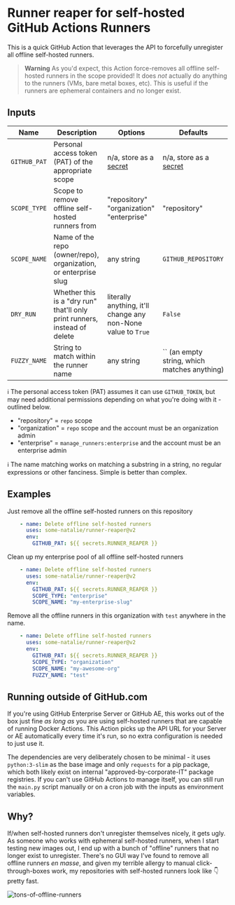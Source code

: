 # Runner reaper for self-hosted GitHub Actions Runners

This is a quick GitHub Action that leverages the API to forcefully unregister all offline self-hosted runners.

> **Warning**
> As you'd expect, this Action force-removes all offline self-hosted runners in the scope provided!  It does _not_ actually do anything to the runners (VMs, bare metal boxes, etc).  This is useful if the runners are ephemeral containers and no longer exist.

## Inputs

| Name | Description | Options | Defaults |
| --- | --- | --- | --- |
| `GITHUB_PAT` | Personal access token (PAT) of the appropriate scope | n/a, store as a [secret](https://docs.github.com/en/actions/security-guides/encrypted-secrets) | n/a, store as a [secret](https://docs.github.com/en/actions/security-guides/encrypted-secrets) |
| `SCOPE_TYPE` | Scope to remove offline self-hosted runners from | "repository"<br>"organization"<br>"enterprise" | "repository" |
| `SCOPE_NAME` | Name of the repo (owner/repo), organization, or enterprise slug | any string | `GITHUB_REPOSITORY` |
| `DRY_RUN` | Whether this is a "dry run" that'll only print runners, instead of delete | literally anything, it'll change any non-None value to `True` | `False` |
| `FUZZY_NAME` | String to match within the runner name | any string | `` (an empty string, which matches anything) |

:information_source:  The personal access token (PAT) assumes it can use `GITHUB_TOKEN`, but may need additional permissions depending on what you're doing with it - outlined below.

- "repository" = `repo` scope
- "organization" = `repo` scope and the account must be an organization admin
- "enterprise" = `manage_runners:enterprise` and the account must be an enterprise admin

:information_source:  The name matching works on matching a substring in a string, no regular expressions or other fanciness.  Simple is better than complex.

## Examples

Just remove all the offline self-hosted runners on this repository

```yaml
    - name: Delete offline self-hosted runners
      uses: some-natalie/runner-reaper@v2
      env:
        GITHUB_PAT: ${{ secrets.RUNNER_REAPER }}
```

Clean up my enterprise pool of all offline self-hosted runners

```yaml
    - name: Delete offline self-hosted runners
      uses: some-natalie/runner-reaper@v2
      env:
        GITHUB_PAT: ${{ secrets.RUNNER_REAPER }}
        SCOPE_TYPE: "enterprise"
        SCOPE_NAME: "my-enterprise-slug"
```

Remove all the offline runners in this organization with `test` anywhere in the name.

```yaml
    - name: Delete offline self-hosted runners
      uses: some-natalie/runner-reaper@v2
      env:
        GITHUB_PAT: ${{ secrets.RUNNER_REAPER }}
        SCOPE_TYPE: "organization"
        SCOPE_NAME: "my-awesome-org"
        FUZZY_NAME: "test"
```

## Running outside of GitHub.com

If you're using GitHub Enterprise Server or GitHub AE, this works out of the box just fine _as long as_ you are using self-hosted runners that are capable of running Docker Actions.  This Action picks up the API URL for your Server or AE automatically every time it's run, so no extra configuration is needed to just use it.

The dependencies are very deliberately chosen to be minimal - it uses `python:3-slim` as the base image and only `requests` for a pip package, which both likely exist on internal "approved-by-corporate-IT" package registries.  If you can't use GitHub Actions to manage itself, you can still run the `main.py` script manually or on a cron job with the inputs as environment variables.

## Why?

If/when self-hosted runners don't unregister themselves nicely, it gets ugly.  As someone who works with ephemeral self-hosted runners, when I start testing new images out, I end up with a bunch of "offline" runners that no longer exist to unregister.  There's no GUI way I've found to remove all offline runners _en masse_, and given my terrible allergy to manual click-through-boxes work, my repositories with self-hosted runners look like :point_down: pretty fast.

![tons-of-offline-runners](https://github.com/some-natalie/runner-reaper/raw/main/images/theproblem.png)
